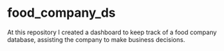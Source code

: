 # food_company_ds
At this repository I created a dashboard to keep track of a food company database, assisting the company to make business decisions.
